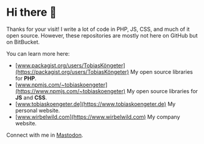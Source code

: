 # Hi there 👋

Thanks for your visit! I write a lot of code in PHP, JS, CSS, and much of it open source. However, these repositories are mostly not here on GitHub but on BitBucket.

You can learn more here:

- [www.packagist.org/users/TobiasKöngeter](https://packagist.org/users/TobiasKöngeter) My open source libraries for **PHP**.
- [www.npmjs.com/~tobiaskoengeter](https://www.npmjs.com/~tobiaskoengeter) My open source libraries for **JS** and **CSS**.
- [www.tobiaskoengeter.de](https://www.tobiaskoengeter.de) My personal website.
- [www.wirbelwild.com](https://www.wirbelwild.com) My company website.

Connect with me in [Mastodon](https://sueden.social/@tobiaskoengeter). 
